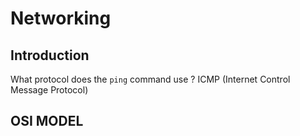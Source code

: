 # Networking
## Introduction
What protocol does the `ping` command use ? ICMP (Internet Control Message Protocol)
## OSI MODEL
